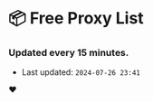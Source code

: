 # :package: Free Proxy List
### Updated every 15 minutes.

- Last updated: `2024-07-26 23:41`

:heart:
